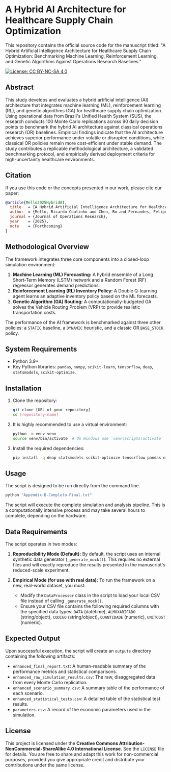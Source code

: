 # A Hybrid AI Architecture for Healthcare Supply Chain Optimization

This repository contains the official source code for the manuscript titled: "A Hybrid Artificial Intelligence Architecture for Healthcare Supply Chain Optimization: Benchmarking Machine Learning, Reinforcement Learning, and Genetic Algorithms Against Operations Research Baselines."

[![License: CC BY-NC-SA 4.0](https://img.shields.io/badge/License-CC%20BY--NC--SA%204.0-lightgrey.svg)](https://creativecommons.org/licenses/by-nc-sa/4.0/)

## Abstract

This study develops and evaluates a hybrid artificial intelligence (AI) architecture that integrates machine learning (ML), reinforcement learning (RL), and genetic algorithms (GA) for healthcare supply chain optimization. Using operational data from Brazil's Unified Health System (SUS), the research conducts 100 Monte Carlo replications across 90 daily decision points to benchmark the hybrid AI architecture against classical operations research (OR) baselines. Empirical findings indicate that the AI architecture achieves superior performance under volatile or disrupted conditions, while classical OR policies remain more cost-efficient under stable demand. The study contributes a replicable methodological architecture, a validated benchmarking protocol, and empirically derived deployment criteria for high-uncertainty healthcare environments.

## Citation

If you use this code or the concepts presented in our work, please cite our paper:

```bibtex
@article{Mello2025HybridAI,
  title   = {A Hybrid Artificial Intelligence Architecture for Healthcare Supply Chain Optimization: Benchmarking Machine Learning, Reinforcement Learning, and Genetic Algorithms Against Operations Research Baselines},
  author  = {Mello, Ricardo Coutinho and Chen, Bo and Fernandes, Felipe Schuler and Claro, Daniela Barreiro and Ladeira, Rodrigo and Fernandes, Antônio Sérgio Araújo},
  journal = {Journal of Operations Research},
  year    = {2025},
  note    = {Forthcoming}
}
```

## Methodological Overview

The framework integrates three core components into a closed-loop simulation environment:
1.  **Machine Learning (ML) Forecasting:** A hybrid ensemble of a Long Short-Term Memory (LSTM) network and a Random Forest (RF) regressor generates demand predictions.
2.  **Reinforcement Learning (RL) Inventory Policy:** A Double Q-learning agent learns an adaptive inventory policy based on the ML forecasts.
3.  **Genetic Algorithm (GA) Routing:** A computationally-budgeted GA solves the Vehicle Routing Problem (VRP) to provide realistic transportation costs.

The performance of the AI framework is benchmarked against three other policies: a `STATIC` baseline, a `DYNAMIC` heuristic, and a classic OR `BASE_STOCK` policy.

## System Requirements

*   Python 3.9+
*   Key Python libraries: `pandas`, `numpy`, `scikit-learn`, `tensorflow`, `deap`, `statsmodels`, `scikit-optimize`.

## Installation

1.  Clone the repository:
    ```bash
    git clone [URL of your repository]
    cd [repository-name]
    ```
2.  It is highly recommended to use a virtual environment:
    ```bash
    python -m venv venv
    source venv/bin/activate  # On Windows use `venv\Scripts\activate`
    ```
3.  Install the required dependencies:
    ```bash
    pip install -q deap statsmodels scikit-optimize tensorflow pandas numpy
    ```

## Usage

The script is designed to be run directly from the command line.

```bash
python "Appendix-B-Completo-Final.txt"
```

The script will execute the complete simulation and analysis pipeline. This is a computationally intensive process and may take several hours to complete, depending on the hardware.

## Data Requirements

The script operates in two modes:

1.  **Reproducibility Mode (Default):** By default, the script uses an internal synthetic data generator (`_generate_mock()`). This requires no external files and will exactly reproduce the results presented in the manuscript's reduced-scale experiment.

2.  **Empirical Mode (for use with real data):** To run the framework on a new, real-world dataset, you must:
    *   Modify the `DataProcessor` class in the script to load your local CSV file instead of calling `_generate_mock()`.
    *   Ensure your CSV file contains the following required columns with the specified data types: `DATA` (datetime), `ALMOXARIFADO` (string/object), `CODIGO` (string/object), `QUANTIDADE` (numeric), `UNITCOST` (numeric).

## Expected Output

Upon successful execution, the script will create an `outputs` directory containing the following artifacts:
*   `enhanced_final_report.txt`: A human-readable summary of the performance metrics and statistical comparisons.
*   `enhanced_raw_simulation_results.csv`: The raw, disaggregated data from every Monte Carlo replication.
*   `enhanced_scenario_summary.csv`: A summary table of the performance of each scenario.
*   `enhanced_statistical_tests.csv`: A detailed table of the statistical test results.
*   `parameters.csv`: A record of the economic parameters used in the simulation.

## License

This project is licensed under the **Creative Commons Attribution-NonCommercial-ShareAlike 4.0 International License**. See the `LICENSE` file for details. You are free to share and adapt this work for non-commercial purposes, provided you give appropriate credit and distribute your contributions under the same license.
